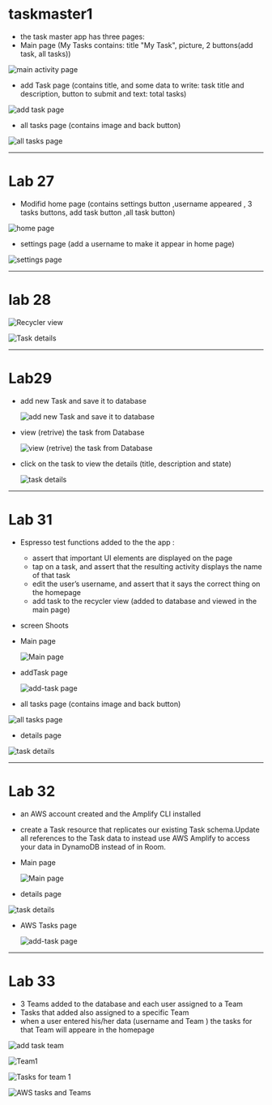 # taskmaster1

* the task master app has three pages:
* Main page (My Tasks contains: title "My Task", picture, 2 buttons(add task, all tasks))

![main activity page](screenShots/main.jpg)


* add Task page (contains title, and some data to write: task title and description, button to submit and  text: total tasks)


![add task page](screenShots/add.jpg)


* all tasks page (contains image and back button)

![all tasks page](screenShots/all.jpg)

------------------------------------------------------------------
# Lab 27
* Modifid home page (contains settings button ,username appeared , 3 tasks buttons, add task button ,all task button)

![home page](screenShots/home.jpg)

* settings page (add a username to make it appear in home page)

![settings page](screenShots/settings.jpg)


-------------------------------------------------------
# lab 28

![Recycler view](screenShots/recyclerview.jpg)


![Task details](screenShots/detTask.jpg)

--------------------------------------------------

# Lab29

* add new Task and save it to database
  

  ![add new Task and save it to database](screenShots/addToDB.jpg)



* view (retrive) the task from Database
  

  ![view (retrive) the task from Database](screenShots/viewOnRecycleView.jpg)


  
* click on the task to view the details (title, description and state)
  

  ![task details](screenShots/viewTaskDet.jpg)
  

----------------------------------------------------------------------------

# Lab 31 
* Espresso test functions added to the the app :
    * assert that important UI elements are displayed on the page
    * tap on a task, and assert that the resulting activity displays the name of that task
    * edit the user’s username, and assert that it says the correct thing on the homepage
    * add task to the recycler view (added to database and viewed in the main page)
    
* screen Shoots
* Main page  
  
  ![Main page](screenShots/viewOnRecycleView.jpg)


* addTask page
  
  ![add-task page](screenShots/addToDB.jpg)


* all tasks page (contains image and back button)

![all tasks page](screenShots/all.jpg)


* details page

![task details](screenShots/viewTaskDet.jpg)


--------------------------------------
# Lab 32 
*  an AWS account created and the Amplify CLI installed 
*  create a Task resource that replicates our existing Task schema.Update all references to the Task data to instead use AWS Amplify to access your data in DynamoDB instead of in Room.


* Main page

  ![Main page](screenShots/awsRecy.jpg)



* details page

![task details](screenShots/DetAWS.jpg)


* AWS Tasks page

  ![add-task page](screenShots/TasksOnAWS.jpg)
 ---------------------------------------------------
# Lab 33
* 3 Teams added to the database and each user assigned to a Team
* Tasks that added also assigned to a specific Team
* when a user entered his/her data (username and Team ) the tasks for that Team will appeare in the homepage 

![add task team](screenShots/addTeamTask.jpg)



![Team1](screenShots/team1.jpg)


![Tasks for team 1](screenShots/tasksTeam1.jpg)


![AWS tasks and Teams](screenShots/teamAWS.png)






